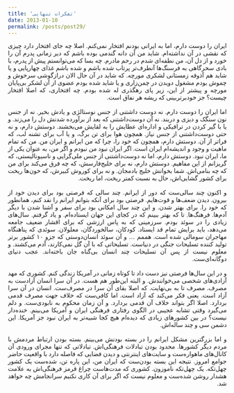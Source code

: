 ```yaml
---
title: 'تفکرات تنهایی'
date: 2013-01-10
permalink: /posts/post29/
---
```

<div align="justify" dir="rtl" style="font-family:vazir;">

ایران را دوست دارم، اما به ایرانی بودنم افتخار نمی‌کنم. اصلا چه جای افتخار دارد چیزی که نقشی در آن نداشته‌ام. شاید من آن دانه گندمی بوده باشم که دیر زمانی پدرم آن را خورد و از دل آن، من نطفه‌ای شدم در رحم مادرم. چه بسا که می‌توانستم پیش از پدرم، با بادی سحرگاهی به فرسنگ‌ها آنطرف‌تر پرتاب شده باشم و شده باشم غذای چهارپایی و یا شاید هم آذوقه زمستانی لشکری مورچه. که شاید در آن حال الان درازگوشی سرخوش و چموش بودم مشغول دویدن در چمن‌زاری و یا شاید شده بودم عضوی از آن لشکر بی‌پایان مورچه و پیشتر از این، زیر پای رهگذری له شده بودم. چه افتخاری، که اصلا افتخار چیست؟ جز خودبرتربینی که ریشه هر نفاق است.<br>
<br>
اما ایران را دوست دارم. نه دوست داشتنی از جنس نوستالژی و یادش بخیر. نه از جنس نون سنگک و دیزی و دربند. نه آن دوست‌داشتنی که بعد از برآورده شدنش دل را می‌زند. و یا با گیر کردن در ترافیکی و اداره‌ای عطایش را به لقایش می‌بخشند. دوستش دارم، و نه حتی دوست‌داشتنی از جنس نیاز. همچون هوا برای تن برگ، و یا آب برای تشنه لب، که فراتر از آن. دوستش دارم، همچون که خود را، چرا که من ایرانم و ایران من. من که تمام ماهیت و وجود و اندیشه‌ام ایران است. اگر ایران نبود من نبودم و اگر من، به عنوان یکی از ما، ایران نبود. دوستش دارم، اما نه دوست‌داشتنی از جنس ملی‌گرایی و ناسیونالیستی، که گریزانم از این مفاهیم. دوستش دارم، نه برای خلیج‌فارسش، که چه فرق می‌کند برای من که چه بنامی‌اش. شما بخوانش خلیج بادمجان. و نه برای کوروش کبیرش، که خون‌ها ریخت برای کشور گشایی‌اش، حال به نسبت کمتر ریخت، اما ریخت.<br>
<br>
و اکنون چند سالی‌ست که دور از ایرانم. چند سالی که فرصتی‌ بود برای دیدن خود از بیرون. دیدن ضعف‌ها و قوت‌هایم. فرصتی‌ بود برای آنکه بتوانم ایرانم را نقد کنم، همانطور که خود را. برای بهتر شدن. و این چند سال امکانی بود برای سفر و آشنا شدن با دیگر آدم‌ها. فرهنگ‌ها. تا که بهتر ببینم که در کجای این جهان ایستاده‌ام. و یاد گرفتم. سال‌های زیادی را در سوئد بودم. سرزمینی که به پاس ارزشی که برای اقشار ضعیف جامعه می‌دهد، باید برایش تمام قد ایستاد. کودکان، سالخوردگان، معلولان. سوئدی که پناهنگاه مهاجران سومالی شده است. هممم … و آن سوئد انسان‌دوستی که جزو ۱۰ کشور برتر تولید کننده تسلیحات جنگی در دنیاست. تسلیحاتی که با آن گل نمی‌کارند، آدم می‌کشند. و معلوم نیست از پس آن تسلیحات چند انسان بی‌گناه جان باخته‌اند. عجب دنیای دوگانه‌ای‌ست.<br>
<br>
و در این سال‌ها فرصتی نیز دست داد تا کوتاه زمانی در آمریکا زندگی کنم. کشوری که مهد آزادی‌های شخصی می‌خوانندش. و البته این‌طور هم هست. در آن سرا انسان آزادست به مصرف. مصرف تا به بی‌نهایت. که اصلا بقای آن سرا در مصرف‌ست. انسان در آن سرا آزاد است. یعنی فکر می‌کند که آزاد است. اما کافی‌ست که خلاف جهت مصرف قدمی بردارد. اصلا اگر بتواند خلاف آن قدمی بردارد. و آن زمان محکوم به نابودی‌ست. و دلم می‌گیرد وقتی تشابه عجیبی در الگوی رفتاری فرهنگی ایران و آمریکا می‌بینم. خنده‌دار نیست؟ در بین کشورهای زیادی که دیده‌ام هیچ کجا شبیه‌تر به ایران نبود جز آمریکا. این دشمن سی و چند ساله‌اش.<br>
<br>
و اما بزرگترین مشکل ایرانم را در بسته بودنش می‌بینم. بسته بودن ارتباط مردمش با مردم دیگر کشورها. محدود بودن تبادلات فرهنگی‌اش. تبادلاتی که تنها مجرای ورودی آن کانال‌های ماهواره‌ست و سایت‌های اینترنتی و دیدن فضایی که فاصله دارد با واقعیت حاضر جوامع امروز. نتیجه این بسته بودن‌ست که ایران من، این پاره تن، شده‌ست یک کشور چهل‌تکه. یک چهل‌تکه ناموزون. کشوری که مدت‌هاست چراغ قرمز فرهنگی‌اش به علامت هشدار روشن شده‌ست و معلوم نیست که اگر برای آن کاری نکنیم سرانجامش چه خواهد شد.

</div>
